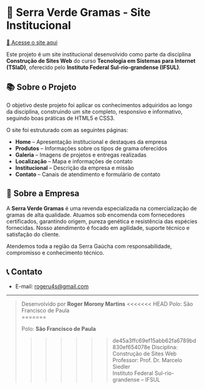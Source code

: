 # 🌱 Serra Verde Gramas - Site Institucional

[🔗 Acesse o site aqui](https://rogermorony.github.io/site-serra-verde/)

Este projeto é um site institucional desenvolvido como parte da disciplina **Construção de Sites Web** do curso **Tecnologia em Sistemas para Internet (TSIaD)**, oferecido pelo **Instituto Federal Sul-rio-grandense (IFSUL)**.

## 📚 Sobre o Projeto

O objetivo deste projeto foi aplicar os conhecimentos adquiridos ao longo da disciplina, construindo um site completo, responsivo e informativo, seguindo boas práticas de HTML5 e CSS3.

O site foi estruturado com as seguintes páginas:

- **Home** – Apresentação institucional e destaques da empresa  
- **Produtos** – Informações sobre os tipos de grama oferecidos  
- **Galeria** – Imagens de projetos e entregas realizadas  
- **Localização** – Mapa e informações de contato  
- **Institucional** – Descrição da empresa e missão  
- **Contato** – Canais de atendimento e formulário de contato  

## 🏢 Sobre a Empresa

A **Serra Verde Gramas** é uma revenda especializada na comercialização de gramas de alta qualidade. Atuamos sob encomenda com fornecedores certificados, garantindo origem, pureza genética e resistência das espécies fornecidas. Nosso atendimento é focado em agilidade, suporte técnico e satisfação do cliente.

Atendemos toda a região da Serra Gaúcha com responsabilidade, compromisso e conhecimento técnico.

## 📞 Contato

- E-mail: rogeru4s@gmail.com  

---

> Desenvolvido por **Roger Morony Martins**
<<<<<<< HEAD
> Polo: São Francisco de Paula  
=======
> 
> Polo: **São Francisco de Paula**  
>>>>>>> de45a3ffc69ef15abb62fa6789bd830ef654078e
> Disciplina: Construção de Sites Web  
> Professor: Prof. Dr. Marcelo Siedler  
> Instituto Federal Sul-rio-grandense – IFSUL  
